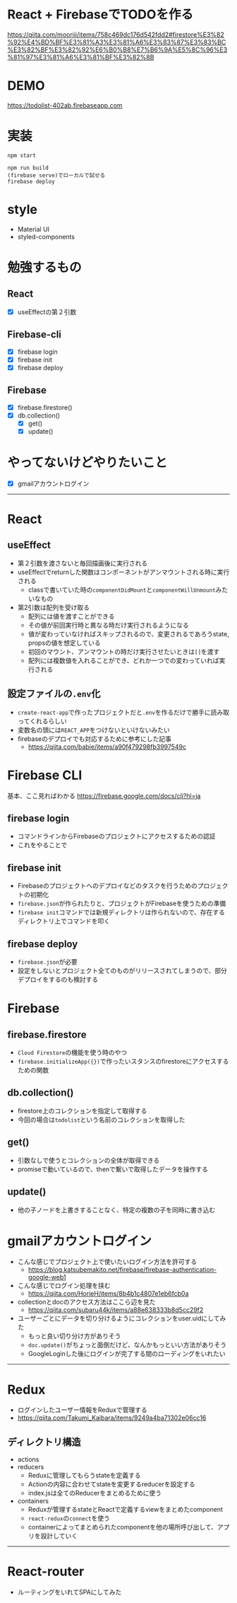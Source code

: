 # React + FirebaseでTODOを作る
https://qiita.com/mooriii/items/758c469dc176d542fdd2#firestore%E3%82%92%E4%BD%BF%E3%81%A3%E3%81%A6%E3%83%87%E3%83%BC%E3%82%BF%E3%82%92%E6%B0%B8%E7%B6%9A%E5%8C%96%E3%81%97%E3%81%A6%E3%81%BF%E3%82%8B

# DEMO
https://todolist-402ab.firebaseapp.com

# 実装
```
npm start
```

```
npm run build
(firebase serve)でローカルで試せる
firebase deploy
```

# style
- Material UI
- styled-components

# 勉強するもの
## React
- [x] useEffectの第２引数

## Firebase-cli
- [x] firebase login
- [x] firebase init
- [x] firebase deploy

## Firebase
- [x] firebase.firestore()
- [x] db.collection()
  - [x] get()
  - [x] update()

# やってないけどやりたいこと
- [x] gmailアカウントログイン

---

# React
## useEffect
- 第２引数を渡さないと毎回描画後に実行される
- useEffectでreturnした関数はコンポーネントがアンマウントされる時に実行される
  - classで書いていた時の`componentDidMount`と`componentWillUnmount`みたいなもの
- 第2引数は配列を受け取る
  - 配列には値を渡すことができる
  - その値が前回実行時と異なる時だけ実行されるようになる
  - 値が変わっていなければスキップされるので、変更されるであろうstate, propsの値を想定している
  - 初回のマウント、アンマウントの時だけ実行させたいときは`[]`を渡す
  - 配列には複数値を入れることができ、どれか一つでの変わっていれば実行される

## 設定ファイルの`.env`化
- `create-react-app`で作ったプロジェクトだと`.env`を作るだけで勝手に読み取ってくれるらしい
- 変数名の頭には`REACT_APP`をつけないといけないみたい
- firebaseのデプロイでも対応するために参考にした記事
  - https://qiita.com/babie/items/a90f479298fb3997549c

# Firebase CLI
基本、ここ見ればわかる
https://firebase.google.com/docs/cli?hl=ja

## firebase login
- コマンドラインからFirebaseのプロジェクトにアクセスするための認証
- これをやることで

## firebase init
- Firebaseのプロジェクトへのデプロイなどのタスクを行うためのプロジェクトの初期化
- `firebase.json`が作られたりと、プロジェクトがFirebaseを使うための準備
- `firebase init`コマンドでは新規ディレクトリは作られないので、存在するディレクトリ上でコマンドを叩く

## firebase deploy
- `firebase.json`が必要
- 設定をしないとプロジェクト全てのものがリリースされてしまうので、部分デプロイをするのも検討する


# Firebase
## firebase.firestore
- `Cloud Firestore`の機能を使う時のやつ
- `firebase.initializeApp({})`で作ったいスタンスのfirestoreにアクセスするための関数

## db.collection()
- firestore上のコレクションを指定して取得する
- 今回の場合は`todolist`という名前のコレクションを取得した

## get()
- 引数なしで使うとコレクションの全体が取得できる
- promiseで動いているので、thenで繋いで取得したデータを操作する

## update()
- 他の子ノードを上書きすることなく、特定の複数の子を同時に書き込む


# gmailアカウントログイン
- こんな感じでプロジェクト上で使いたいログイン方法を許可する
  - https://blog.katsubemakito.net/firebase/firebase-authentication-google-web1
- こんな感じでログイン処理を挟む
  - https://qiita.com/HorieH/items/8b4b1c4807e1eb6fcb0a
- collectionとdocのアクセス方法はここら辺を見た
  - https://qiita.com/subaru44k/items/a88e638333b8d5cc29f2
- ユーザーごとにデータを切り分けるようにコレクションをuser.uidにしてみた
  - もっと良い切り分け方がありそう
  - `doc.update()`がちょっと面倒だけど、なんかもっといい方法がありそう
  - GoogleLoginした後にログインが完了する間のローディングをいれたい

---

# Redux
- ログインしたユーザー情報をReduxで管理する
- https://qiita.com/Takumi_Kaibara/items/9249a4ba71302e06cc16

## ディレクトリ構造
- actions
- reducers
  - Reduxに管理してもらうstateを定義する
  - Actionの内容に合わせてstateを変更するreducerを設定する
  - index.jsは全てのReducerをまとめるために使う
- containers
  - Reduxが管理するstateとReactで定義するviewをまとめたcomponent
  - `react-redux`の`connect`を使う
  - containerによってまとめられたcomponentを他の場所呼び出して、アプリを設計していく


---

# React-router
- ルーティングをいれてSPAにしてみた
